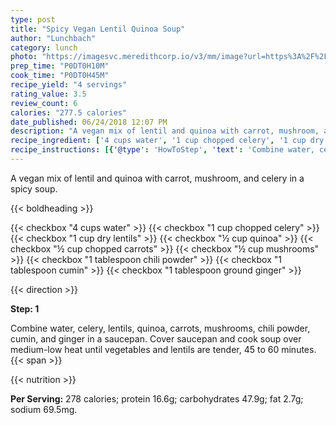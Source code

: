 ```yaml
---
type: post
title: "Spicy Vegan Lentil Quinoa Soup"
author: "Lunchbach"
category: lunch
photo: "https://imagesvc.meredithcorp.io/v3/mm/image?url=https%3A%2F%2Fimages.media-allrecipes.com%2Fuserphotos%2F2511644.jpg"
prep_time: "P0DT0H10M"
cook_time: "P0DT0H45M"
recipe_yield: "4 servings"
rating_value: 3.5
review_count: 6
calories: "277.5 calories"
date_published: 06/24/2018 12:07 PM
description: "A vegan mix of lentil and quinoa with carrot, mushroom, and celery in a spicy soup."
recipe_ingredient: ['4 cups water', '1 cup chopped celery', '1 cup dry lentils', '½ cup quinoa', '½ cup chopped carrots', '½ cup mushrooms', '1 tablespoon chili powder', '1 tablespoon cumin', '1 tablespoon ground ginger']
recipe_instructions: [{'@type': 'HowToStep', 'text': 'Combine water, celery, lentils, quinoa, carrots, mushrooms, chili powder, cumin, and ginger in a saucepan. Cover saucepan and cook soup over medium-low heat until vegetables and lentils are tender, 45 to 60 minutes.\n'}]
---
```


A vegan mix of lentil and quinoa with carrot, mushroom, and celery in a spicy soup. 

{{< boldheading >}}

{{< checkbox "4 cups water" >}}
{{< checkbox "1 cup chopped celery" >}}
{{< checkbox "1 cup dry lentils" >}}
{{< checkbox "½ cup quinoa" >}}
{{< checkbox "½ cup chopped carrots" >}}
{{< checkbox "½ cup mushrooms" >}}
{{< checkbox "1 tablespoon chili powder" >}}
{{< checkbox "1 tablespoon cumin" >}}
{{< checkbox "1 tablespoon ground ginger" >}}


{{< direction >}}

**Step: 1**

Combine water, celery, lentils, quinoa, carrots, mushrooms, chili powder, cumin, and ginger in a saucepan. Cover saucepan and cook soup over medium-low heat until vegetables and lentils are tender, 45 to 60 minutes.{{< span >}}

{{< nutrition >}}

**Per Serving:** 278 calories; protein 16.6g; carbohydrates 47.9g; fat 2.7g; sodium 69.5mg.